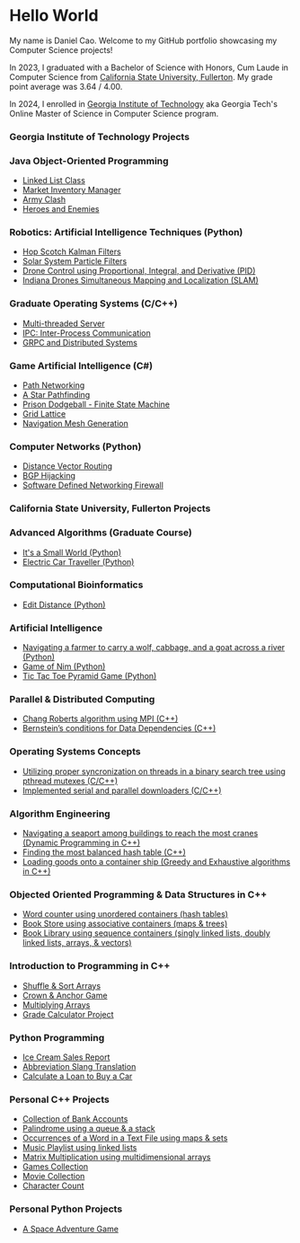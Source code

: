 # Hello World
My name is Daniel Cao.  Welcome to my GitHub portfolio showcasing my Computer Science projects!

In 2023, I graduated with a Bachelor of Science with Honors, Cum Laude in Computer Science from [California
State University, Fullerton](http://www.fullerton.edu/).  My grade point average was 3.64 / 4.00.

In 2024, I enrolled in [Georgia Institute of Technology](https://www.gatech.edu/) aka Georgia Tech's Online Master of Science in Computer Science program.

### Georgia Institute of Technology Projects

### Java Object-Oriented Programming
* [Linked List Class](https://www.dropbox.com/scl/fo/5j8t3mfy3ow4s5yqu6e5m/AG_M5JadNoNaPODKC3heIik?rlkey=b9yltagkf3vxth6z5mesl7r44&st=u0urhk8b&dl=0)
* [Market Inventory Manager](https://www.dropbox.com/scl/fo/ajvo863z6zhd0jf61jxkl/AJ6o_KB0D1r3LLOGFOslOcE?rlkey=sd923mkhnzeab9qjgqu23eqkv&st=hsrdyuvf&dl=0)
* [Army Clash](https://www.dropbox.com/scl/fo/kwjkq4svm7rs1k425kw43/AETQecDkL_J3h178_JjOFKw?rlkey=oxg6vxv494qkfew2qzvb3p23z&st=m7fh9b69&dl=0)
* [Heroes and Enemies](https://www.dropbox.com/scl/fo/zy84saifzgvj2ovdfba0b/AGDqL_RduEEnY_WW5LYfxVk?rlkey=nynjs99bx5zg113e6ztpaz17p&st=vvc2h7y2&dl=0)

### Robotics: Artificial Intelligence Techniques (Python)
* [Hop Scotch Kalman Filters](https://www.dropbox.com/scl/fo/c1dmcsod344pmzuidojsz/AEWufP6WDRe0qE_bZh3v4fY?rlkey=ldaj0hue1mw8fm3wsg16ripa2&st=fnxrrtlx&dl=0)
* [Solar System Particle Filters](https://www.dropbox.com/scl/fo/suc221ao6vfo8h84c8hjx/AIEWHFTdbkp5LdhGjZLLv5A?rlkey=lnfptf2f7i6vos4ogoussd9wb&st=rao7klqs&dl=0)
* [Drone Control using Proportional, Integral, and Derivative (PID)](https://www.dropbox.com/scl/fo/a3odg3c6xq6ys8nx38qpy/AAP1KYuyaVZKVPLfajQaTag?rlkey=n8loxf2ip473dhc4usxbvqv1s&st=qvv4hj95&dl=0)
* [Indiana Drones Simultaneous Mapping and Localization (SLAM)](https://www.dropbox.com/scl/fo/c7sh1zkt4y8kmr487cpvz/AB-3qAmNh9PE4Fa7-MQaOW4?rlkey=4kf7rzv05ei6dx6ngqps1f8mr&st=uxj2tpqk&dl=0)
  
### Graduate Operating Systems (C/C++)
* [Multi-threaded Server](https://www.dropbox.com/scl/fo/b2s2tit8wgqh4ufeeuc2z/AAV_lqv7hZ408FrYlTYJeqU?rlkey=5rm5of6ntg1w32xobtjlfqucj&st=vf5q2u8r&dl=0)
* [IPC: Inter-Process Communication](https://www.dropbox.com/scl/fo/ysabay4w3y1b00nzsuuiu/AKUxPlNify3IuE_Z26JEXOk?rlkey=tfoksnmce6nnbynqnf28ni9qx&st=wjxnop7w&dl=0)
* [GRPC and Distributed Systems](https://www.dropbox.com/scl/fo/3qq1a8we9y89aisks67rz/AMnrdMzGqRpFrhX0ioHGW2c?rlkey=nlfobkfgytbb0ct7j60o5drg1&st=9en4kh0t&dl=0)

### Game Artificial Intelligence (C#)
* [Path Networking](https://www.dropbox.com/scl/fi/nkcl2t1g57iiohtkzldub/CreatePathNetwork.cs?rlkey=rc5nqu34689k7cuhn5bpx58sw&st=sq1xwbp8&dl=0)
* [A Star Pathfinding](https://www.dropbox.com/scl/fi/uf6hh5dscla9gj2uphupv/AStarPathSearchImpl.cs?rlkey=dt4awobo9lzvewafgeadde9ht&st=5iboa2fw&dl=0)
* [Prison Dodgeball - Finite State Machine](https://www.dropbox.com/scl/fo/ckqnuzp11uuw1615dkbn3/AIq6UI9f3I177i0PIGbkB6g?rlkey=u4pztj7wwol63w74pwmdqnbha&st=z0jyzfih&dl=0)
* [Grid Lattice](https://www.dropbox.com/scl/fi/h6wponvhem5y9acoan1pk/CreateGrid.cs?rlkey=mcc27bn5rbajm24pd6jqux3di&st=hvdpw49c&dl=0)
* [Navigation Mesh Generation](https://www.dropbox.com/scl/fi/8yoc86qo62hjcr3qssoj8/CreateNavMesh.cs?rlkey=7lfhtk53xhm2kztsxfylwm1e1&st=f7hjx9v0&dl=0)

### Computer Networks (Python)
* [Distance Vector Routing](https://www.dropbox.com/scl/fi/kt2i6tyv9fvikdnky472h/DistanceVector.py?rlkey=jssogkjhki09ay9du8aoswc13&st=by14vz7b&dl=0)
* [BGP Hijacking](https://www.dropbox.com/scl/fo/1jsto9ul1va8zperrsfbt/ANg0_poo4KNjvXv8AkIxNpY?rlkey=inxq8i3midra1flxwtch8xrc6&st=8ttqbx6z&dl=0)
* [Software Defined Networking Firewall](https://www.dropbox.com/scl/fo/n371we1r1hazplyowxsyd/AP17guQQ5gTf_IFYIlGqEHE?rlkey=rqz790usvj019218meh0xl0zf&st=qdqyrd1l&dl=0)



### California State University, Fullerton Projects
### Advanced Algorithms (Graduate Course)
* [It's a Small World (Python)](https://github.com/dcao182/dcao182.github.io/tree/master/It's%20a%20Small%20World%20(Python))
* [Electric Car Traveller (Python)](https://github.com/dcao182/dcao182.github.io/tree/master/Electric%20Car%20Traveller)

### Computational Bioinformatics
* [Edit Distance (Python)](https://github.com/dcao182/dcao182.github.io/tree/master/Computing%20The%20Edit%20Distance%20Between%20Two%20Words)

### Artificial Intelligence
* [Navigating a farmer to carry a wolf, cabbage, and a goat across a river (Python)](https://github.com/dcao182/dcao182.github.io/tree/master/Farmer%2C%20Wolf%2C%20Goat%2C%20Cabbage)
* [Game of Nim (Python)](https://github.com/dcao182/dcao182.github.io/tree/master/Game%20of%20Nim)
* [Tic Tac Toe Pyramid Game (Python)](https://github.com/dcao182/dcao182.github.io/tree/master/Tic%20Tac%20Toe%20Pyramid%20Game)

### Parallel & Distributed Computing
* [Chang Roberts algorithm using MPI (C++)](https://github.com/dcao182/dcao182.github.io/tree/master/Chang%20Roberts%20Algorithm)
* [Bernstein’s conditions for Data Dependencies (C++)](https://github.com/dcao182/dcao182.github.io/tree/master/Bernstein%E2%80%99s%20conditions%20for%20Data%20Dependencies)

### Operating Systems Concepts
* [Utilizing proper syncronization on threads in a binary search tree using pthread mutexes (C/C++)](https://github.com/dcao182/dcao182.github.io/tree/master/Proper%20Synchronization%20on%20threads%20in%20a%20binary%20search%20tree%20using%20pthread%20mutexes)
* [Implemented serial and parallel downloaders (C/C++)](https://github.com/dcao182/dcao182.github.io/tree/master/Serial%20and%20Parallel%20Downloaders)

### Algorithm Engineering
* [Navigating a seaport among buildings to reach the most cranes (Dynamic Programming in C++)](https://github.com/dcao182/dcao182.github.io/tree/master/Dynamic%20Programming%20Project%20(C%2B%2B))
* [Finding the most balanced hash table (C++)](https://github.com/dcao182/dcao182.github.io/tree/master/Finding%20the%20most%20balanced%20hash%20table%20(C%2B%2B))
* [Loading goods onto a container ship (Greedy and Exhaustive algorithms in C++)](https://github.com/dcao182/dcao182.github.io/tree/master/Greedy%20vs.%20Exhaustive%20(C%2B%2B))

### Objected Oriented Programming & Data Structures in C++
* [Word counter using unordered containers (hash tables)](https://github.com/dcao182/dcao182.github.io/tree/master/Book%20Store%20using%20unordered%20containers%20(C%2B%2B))
* [Book Store using associative containers (maps & trees)](https://github.com/dcao182/dcao182.github.io/tree/master/Book%20Store%20using%20maps%20%26%20trees%20(C%2B%2B))
* [Book Library using sequence containers (singly linked lists, doubly linked lists, arrays, & vectors)](https://github.com/dcao182/dcao182.github.io/tree/master/Book%20Library%20using%20singly%20linked%20lists%2C%20doubly%20linked%20lists%2C%20arrays%2C%20and%20vectors%20(C%2B%2B))

### Introduction to Programming in C++
* [Shuffle & Sort Arrays](https://github.com/csuf-cpsc-mshafae-spring-2020/cpsc-120-lab-08-dcao182/blob/master/prob-1/shuffle-sort.cpp)
* [Crown & Anchor Game](https://github.com/csuf-cpsc-mshafae-spring-2020/cpsc-120-final-dcao182/blob/master/crown_and_anchor.cpp)
* [Multiplying Arrays](https://github.com/dcao182/dcao.github.io/commit/022a8f0649006210f564a511fa5172b3fae375c2)
* [Grade Calculator Project](https://github.com/csuf-cpsc-mshafae-spring-2020/cpsc-120-project-02-dcao182/blob/master/grades.cpp)

### Python Programming
* [Ice Cream Sales Report](https://github.com/dcao182/dcao.github.io/commit/827f7cec14deb532972c043acb35b556cbebcf73)
* [Abbreviation Slang Translation](https://github.com/dcao182/dcao.github.io/commit/168deec3766afb363aaff0ca17ea9913fd3aaf86)
* [Calculate a Loan to Buy a Car](https://github.com/dcao182/dcao.github.io/commit/cef08261de2eb4a7c333bc8faeec51c92b5af0d2)

### Personal C++ Projects
* [Collection of Bank Accounts](https://www.dropbox.com/scl/fo/yrhgflcqaisns1m1hy7w9/ALJ46PF4vcwGygvsfnVNV90?rlkey=8ten2yv3n75f4avm8jat6ry2t&st=opheiwhj&dl=0)
* [Palindrome using a queue & a stack](https://github.com/dcao182/dcao182.github.io/blob/master/Palindrome%20with%20queue%2C%20stack%20and%20vector%20%20(C%2B%2B)/main.cpp)
* [Occurrences of a Word in a Text File using maps & sets](https://github.com/dcao182/dcao182.github.io/blob/master/Occurrences%20of%20a%20word%20in%20a%20text%20file%20using%20maps%20and%20sets%20(C%2B%2B)/main.cpp)
* [Music Playlist using linked lists](https://github.com/dcao182/dcao182.github.io/blob/master/Playing%20songs%20from%20a%20playlist%20using%20lists%20(C%2B%2B)/main.cpp)
* [Matrix Multiplication using multidimensional arrays](https://github.com/dcao182/dcao182.github.io/tree/master/Matrix%20Multiplication%20(C%2B%2B))
* [Games Collection](https://github.com/dcao182/dcao182.github.io/blob/master/Games%20Collection%20(C%2B%2B)/main.cpp)
* [Movie Collection](https://github.com/dcao182/dcao182.github.io/blob/master/Movie%20Collection%20(C%2B%2B)/main.cpp)
* [Character Count](https://github.com/dcao182/dcao182.github.io/blob/master/Character%20Count%20(C%2B%2B)/CHARCOUNT.cpp)

### Personal Python Projects
* [A Space Adventure Game](https://github.com/dcao182/dcao182.github.io/tree/master/Mission%20Escape%20(Python))
